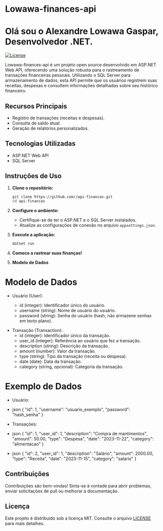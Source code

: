 # Lowawa-finances-api
# Olá sou o Alexandre Lowawa Gaspar, Desenvolvedor .NET.

[![License](https://img.shields.io/badge/license-MIT-blue.svg)](LICENSE)

Lowawa-finances-api é um projeto open source desenvolvido em ASP.NET Web API, oferecendo uma solução robusta para o rastreamento de transações financeiras pessoais. Utilizando o SQL Server para armazenamento de dados, esta API permite que os usuários registrem suas receitas, despesas e consultem informações detalhadas sobre seu histórico financeiro.

## Recursos Principais

- Registro de transações (receitas e despesas).
- Consulta de saldo atual.
- Geração de relatórios personalizados.

## Tecnologias Utilizadas

- ASP.NET Web API
- SQL Server

## Instruções de Uso

1. **Clone o repositório:**
    ```bash
    git clone https://github.com//api-financas.git
    cd api-financas
    ```

2. **Configure o ambiente:**
    - Certifique-se de ter o ASP.NET e o SQL Server instalados.
    - Atualize as configurações de conexão no arquivo `appsettings.json`.

3. **Execute a aplicação:**
    ```bash
    dotnet run
    ```

4. **Comece a rastrear suas finanças!**
5. **Modelo de Dados**
# Modelo de Dados
- Usuário (User):

  - id (integer): Identificador único do usuário.
  - username (string): Nome de usuário do usuário.
  - password (string): Senha do usuário (hash, não armazene senhas em texto plano).
* Transação (Transaction):
  * id (integer): Identificador único da transação.
  * user_id (integer): Referência ao usuário que fez a transação.
  * description (string): Descrição da transação.
  * amount (number): Valor da transação.
  * type (string): Tipo da transação (receita ou despesa).
  * date (date): Data da transação.
  * category (string, opcional): Categoria da transação.

# Exemplo de Dados
* Usuário:

 * json
 {
  "id": 1,
  "username": "usuario_exemplo",
  "password": "hash_senha"
   }


 * Transações:

  * json
{
  "id": 1,
  "user_id": 1,
  "description": "Compra de mantimentos",
  "amount": 50.00,
  "type": "Despesa",
  "date": "2023-11-22",
  "category": "alimentacao"
}
  * json
{
  "id": 2,
  "user_id": 1,
  "description": "Salário",
  "amount": 2000.00,
  "type": "Receita",
  "date": "2023-11-15",
  "category": "salario"
}


## Contribuições

Contribuições são bem-vindas! Sinta-se à vontade para abrir problemas, enviar solicitações de pull ou melhorar a documentação.

## Licença

Este projeto é distribuído sob a licença MIT. Consulte o arquivo [LICENSE](LICENSE) para mais detalhes.
